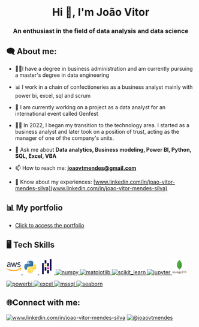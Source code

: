 <h1 align="center">Hi 👋, I'm João Vitor</h1>
<h3 align="center">An enthusiast in the field of data analysis and data science</h3>

<h2 align="left">🗨 About me:</h2>

- 👨‍🎓I have a degree in business administration and am currently pursuing a master's degree in data engineering

- 📊 I work in a chain of confectioneries as a business analyst mainly with power bi, excel, sql and scrum
  
- 🔭 I am currently working on a project as a data analyst for an international event called Genfest

- 👨‍💻 In 2022, I began my transition to the technology area. I started as a business analyst and later took on a position of trust, acting as the manager of one of the company's units.
  
- 💬 Ask me about **Data analytics, Business modeling, Power BI, Python, SQL, Excel, VBA**

- 📫 How to reach me: **joaovtmendes@gmail.com**

- 📄 Know about my experiences: [www.linkedin.com/in/joao-vitor-mendes-silva](www.linkedin.com/in/joao-vitor-mendes-silva)


<h2 align="left"> 📊 My portfolio</h2>

- [Click to access the portfolio](https://github.com/Joaovtmendes/portfolio/tree/main)


<h2 align="left">🖥 Tech Skills</h2>

<p align="left">  
  <a href="https://aws.amazon.com" target="_blank" rel="noreferrer"> <img src="https://raw.githubusercontent.com/devicons/devicon/master/icons/amazonwebservices/amazonwebservices-original-wordmark.svg" alt="aws" width="40" height="40"/> </a>
  <a href="https://www.python.org" target="_blank" rel="noreferrer"> <img src="https://raw.githubusercontent.com/devicons/devicon/master/icons/python/python-original.svg" alt="python" width="40" height="40"/> </a> 
  <a href="https://pandas.pydata.org/" target="_blank" rel="noreferrer"> <img src="https://raw.githubusercontent.com/devicons/devicon/2ae2a900d2f041da66e950e4d48052658d850630/icons/pandas/pandas-original.svg" alt="pandas" width="40" height="40"/> </a> 
  <a href="https://numpy.org/" target="_blank" rel="noreferrer"> <img src="https://cdn.jsdelivr.net/gh/devicons/devicon/icons/numpy/numpy-original.svg" alt="numpy" width="40" height="40"/> 
  <a href="https://matplotlib.org/" target="_blank" rel="noreferrer"> <img src="https://seeklogo.com/images/M/matplotlib-logo-7676870AC0-seeklogo.com.png" alt="matplotlib" width="40" height="40"/> 
  <a href="https://scikit-learn.org/" target="_blank" rel="noreferrer"> <img src="https://upload.wikimedia.org/wikipedia/commons/0/05/Scikit_learn_logo_small.svg" alt="scikit_learn" width="40" height="40"/> </a>
  <a href="https://jupyter.org/" target="_blank" rel="noreferrer"> <img src="https://cdn.jsdelivr.net/gh/devicons/devicon/icons/jupyter/jupyter-original-wordmark.svg" alt="jupyter" width="40" height="40"/> </a>  
  <a href="https://www.mongodb.com/" target="_blank" rel="noreferrer"> <img src="https://raw.githubusercontent.com/devicons/devicon/master/icons/mongodb/mongodb-original-wordmark.svg" alt="mongodb" width="40" height="40"/> </a>
    
  <a href="https://powerbi.microsoft.com/" target="_blank" rel="noreferrer"> <img src="https://upload.wikimedia.org/wikipedia/commons/thumb/c/cf/New_Power_BI_Logo.svg/630px-New_Power_BI_Logo.svg.png" alt="powerbi" width="40" height="40"/> 
  <a href="https://www.microsoft.com/pt-br/microsoft-365/excel" target="_blank" rel="noreferrer"> <img src="https://seeklogo.com/images/E/excel-logo-974BFF9CB9-seeklogo.com.png" alt="excel" width="40" height="40"/> 
  <a href="https://www.microsoft.com/en-us/sql-server" target="_blank" rel="noreferrer"> <img src="https://www.svgrepo.com/show/303229/microsoft-sql-server-logo.svg" alt="mssql" width="40" height="40"/> </a> 
  <a href="https://seaborn.pydata.org/" target="_blank" rel="noreferrer"> <img src="https://seaborn.pydata.org/_images/logo-mark-lightbg.svg" alt="seaborn" width="40" height="40"/> </a> 
    </p> 


<h2 align="left">🌐Connect with me:</h2>

<p align="left">
<a href="https://linkedin.com/in/www.linkedin.com/in/joao-vitor-mendes-silva" target="blank"><img align="center" src="https://raw.githubusercontent.com/rahuldkjain/github-profile-readme-generator/master/src/images/icons/Social/linked-in-alt.svg" alt="www.linkedin.com/in/joao-vitor-mendes-silva" height="30" width="40" /></a>
<a href="https://instagram.com/@joaovtmendes" target="blank"><img align="center" src="https://raw.githubusercontent.com/rahuldkjain/github-profile-readme-generator/master/src/images/icons/Social/instagram.svg" alt="@joaovtmendes" height="30" width="40" /></a>
</p>
<!---
Joaovtmendes/Joaovtmendes is a ✨ special ✨ repository because its `README.md` (this file) appears on your GitHub profile.
You can click the Preview link to take a look at your changes.
--->
